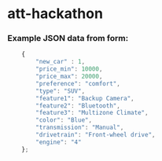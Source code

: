 # att-hackathon


### Example JSON data from form:

```javascript
	{
		"new_car" : 1,
		"price_min": 10000,
		"price_max": 20000,
		"preference": "comfort",
		"type": "SUV",
		"feature1": "Backup Camera",
		"feature2": "Bluetooth",
		"feature3": "Multizone Climate",
		"color": "Blue",
		"transmission": "Manual",
		"drivetrain": "Front-wheel drive",
		"engine": "4"
	};
```	

